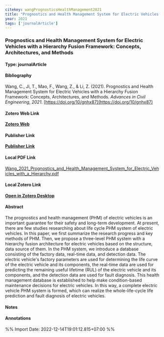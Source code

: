 ```yaml
---
citekey: wangPrognosticsHealthManagement2021  
title: "Prognostics and Health Management System for Electric Vehicles with a Hierarchy Fusion Framework: Concepts, Architectures, and Methods"
year: 2021
tags: ['journalArticle']
---
```


### Prognostics and Health Management System for Electric Vehicles with a Hierarchy Fusion Framework: Concepts, Architectures, and Methods  

#### Type: journalArticle

#### Bibliography
  
Wang, C., Ji, T., Mao, F., Wang, Z., & Li, Z. (2021). Prognostics and Health Management System for Electric Vehicles with a Hierarchy Fusion Framework: Concepts, Architectures, and Methods. _Advances in Civil Engineering_, _2021_. [https://doi.org/10/gnhx87](https://doi.org/10/gnhx87)  
  

#### Zotero Web Link
[**Zotero Web**](http://zotero.org/users/242940/items/7RRT9USU)  

#### Publisher Link
[**Publisher Link**]()  

#### Local PDF Link
[Wang_2021_Prognostics_and_Health_Management_System_for_Electric_Vehicles_with_a_Hierarchy.pdf](file:///C:/Users/User/Zotero/storage/E4Q9M82Y/Wang_2021_Prognostics_and_Health_Management_System_for_Electric_Vehicles_with_a_Hierarchy.pdf)  

#### Local Zotero Link
[**Open in Zotero Desktop**](zotero://select/library/items/7RRT9USU)  

#### Abstract

The prognostics and health management (PHM) of electric vehicles is an important guarantee for their safety and long-term development. At present, there are few studies researching about life cycle PHM system of electric vehicles. In this paper, we first summarize the research progress and key methods of PHM. Then, we propose a three-level PHM system with a hierarchy fusion architecture for electric vehicles based on the structure, data source of them. In the PHM system, we introduce a database consisting of the factory data, real-time data, and detection data. The electric vehicle's factory parameters are used for determining the life curve of the electric vehicle and its components, the real-time data are used for predicting the remaining useful lifetime (RUL) of the electric vehicle and its components, and the detection data are used for fault diagnosis. This health management database is established to help make condition-based maintenance decisions for electric vehicles. In this way, a complete electric vehicle PHM system is formed, which can realize the whole-life-cycle life prediction and fault diagnosis of electric vehicles.


#### Notes


#### Annotations


%% Import Date: 2022-12-14T19:01:12.815+07:00 %%
